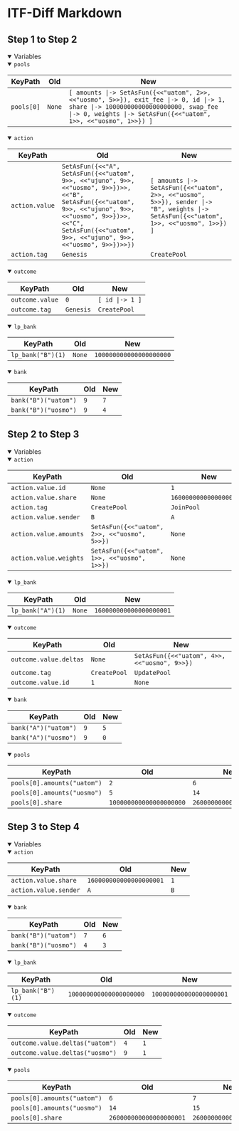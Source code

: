# ITF-Diff Markdown

## Step 1 to Step 2

<details open>

<summary>Variables</summary>

<details open>

<summary><code>pools</code></summary>


|KeyPath|Old|New|
|-|-|-|
|`pools[0]`|`None`|`[ amounts \|-> SetAsFun({<<"uatom", 2>>, <<"uosmo", 5>>}), exit_fee \|-> 0, id \|-> 1, share \|-> 100000000000000000000, swap_fee \|-> 0, weights \|-> SetAsFun({<<"uatom", 1>>, <<"uosmo", 1>>}) ]`|

</details>
<details open>

<summary><code>action</code></summary>


|KeyPath|Old|New|
|-|-|-|
|`action.value`|`SetAsFun({<<"A", SetAsFun({<<"uatom", 9>>, <<"ujuno", 9>>, <<"uosmo", 9>>})>>, <<"B", SetAsFun({<<"uatom", 9>>, <<"ujuno", 9>>, <<"uosmo", 9>>})>>, <<"C", SetAsFun({<<"uatom", 9>>, <<"ujuno", 9>>, <<"uosmo", 9>>})>>})`|`[ amounts \|-> SetAsFun({<<"uatom", 2>>, <<"uosmo", 5>>}), sender \|-> "B", weights \|-> SetAsFun({<<"uatom", 1>>, <<"uosmo", 1>>}) ]`|
|`action.tag`|`Genesis`|`CreatePool`|

</details>
<details open>

<summary><code>outcome</code></summary>


|KeyPath|Old|New|
|-|-|-|
|`outcome.value`|`0`|`[ id \|-> 1 ]`|
|`outcome.tag`|`Genesis`|`CreatePool`|

</details>
<details open>

<summary><code>lp_bank</code></summary>


|KeyPath|Old|New|
|-|-|-|
|`lp_bank("B")(1)`|`None`|`100000000000000000000`|

</details>
<details open>

<summary><code>bank</code></summary>


|KeyPath|Old|New|
|-|-|-|
|`bank("B")("uatom")`|`9`|`7`|
|`bank("B")("uosmo")`|`9`|`4`|

</details>

</details>

## Step 2 to Step 3

<details open>

<summary>Variables</summary>

<details open>

<summary><code>action</code></summary>


|KeyPath|Old|New|
|-|-|-|
|`action.value.id`|`None`|`1`|
|`action.value.share`|`None`|`160000000000000000001`|
|`action.tag`|`CreatePool`|`JoinPool`|
|`action.value.sender`|`B`|`A`|
|`action.value.amounts`|`SetAsFun({<<"uatom", 2>>, <<"uosmo", 5>>})`|`None`|
|`action.value.weights`|`SetAsFun({<<"uatom", 1>>, <<"uosmo", 1>>})`|`None`|

</details>
<details open>

<summary><code>lp_bank</code></summary>


|KeyPath|Old|New|
|-|-|-|
|`lp_bank("A")(1)`|`None`|`160000000000000000001`|

</details>
<details open>

<summary><code>outcome</code></summary>


|KeyPath|Old|New|
|-|-|-|
|`outcome.value.deltas`|`None`|`SetAsFun({<<"uatom", 4>>, <<"uosmo", 9>>})`|
|`outcome.tag`|`CreatePool`|`UpdatePool`|
|`outcome.value.id`|`1`|`None`|

</details>
<details open>

<summary><code>bank</code></summary>


|KeyPath|Old|New|
|-|-|-|
|`bank("A")("uatom")`|`9`|`5`|
|`bank("A")("uosmo")`|`9`|`0`|

</details>
<details open>

<summary><code>pools</code></summary>


|KeyPath|Old|New|
|-|-|-|
|`pools[0].amounts("uatom")`|`2`|`6`|
|`pools[0].amounts("uosmo")`|`5`|`14`|
|`pools[0].share`|`100000000000000000000`|`260000000000000000001`|

</details>

</details>

## Step 3 to Step 4

<details open>

<summary>Variables</summary>

<details open>

<summary><code>action</code></summary>


|KeyPath|Old|New|
|-|-|-|
|`action.value.share`|`160000000000000000001`|`1`|
|`action.value.sender`|`A`|`B`|

</details>
<details open>

<summary><code>bank</code></summary>


|KeyPath|Old|New|
|-|-|-|
|`bank("B")("uatom")`|`7`|`6`|
|`bank("B")("uosmo")`|`4`|`3`|

</details>
<details open>

<summary><code>lp_bank</code></summary>


|KeyPath|Old|New|
|-|-|-|
|`lp_bank("B")(1)`|`100000000000000000000`|`100000000000000000001`|

</details>
<details open>

<summary><code>outcome</code></summary>


|KeyPath|Old|New|
|-|-|-|
|`outcome.value.deltas("uatom")`|`4`|`1`|
|`outcome.value.deltas("uosmo")`|`9`|`1`|

</details>
<details open>

<summary><code>pools</code></summary>


|KeyPath|Old|New|
|-|-|-|
|`pools[0].amounts("uatom")`|`6`|`7`|
|`pools[0].amounts("uosmo")`|`14`|`15`|
|`pools[0].share`|`260000000000000000001`|`260000000000000000002`|

</details>

</details>

